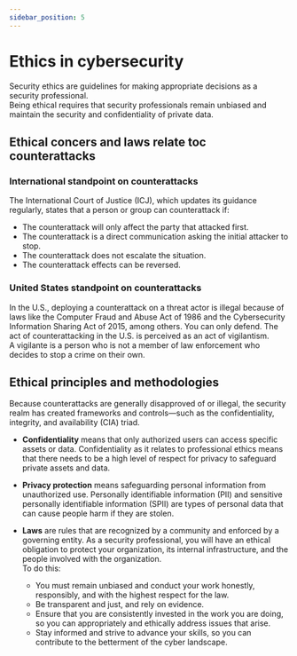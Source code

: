 ```yaml
---
sidebar_position: 5
---
```


# Ethics in cybersecurity

Security ethics are guidelines for making appropriate decisions as a security professional.  
Being ethical requires that security professionals remain unbiased and maintain the security and confidentiality of private data. 


## Ethical concers and laws relate toc counterattacks

### International standpoint on counterattacks
The International Court of Justice (ICJ), which updates its guidance regularly, states that a person or group can counterattack if: 

- The counterattack will only affect the party that attacked first.
- The counterattack is a direct communication asking the initial attacker to stop.
- The counterattack does not escalate the situation.
- The counterattack effects can be reversed.

### United States standpoint on counterattacks 
In the U.S., deploying a counterattack on a threat actor is illegal because of laws like the Computer Fraud and Abuse Act of 1986 and the Cybersecurity Information Sharing Act of 2015, among others. You can only defend. The act of counterattacking in the U.S. is perceived as an act of vigilantism.  
A vigilante is a person who is not a member of law enforcement who decides to stop a crime on their own. 


## Ethical principles and methodologies

Because counterattacks are generally disapproved of or illegal, the security realm has created frameworks and controls—such as the confidentiality, integrity, and availability (CIA) triad.

- **Confidentiality** means that only authorized users can access specific assets or data. Confidentiality as it relates to professional ethics means that there needs to be a high level of respect for privacy to safeguard private assets and data.

- **Privacy protection** means safeguarding personal information from unauthorized use. Personally identifiable information (PII) and sensitive personally identifiable information (SPII) are types of personal data that can cause people harm if they are stolen.

- **Laws** are rules that are recognized by a community and enforced by a governing entity. As a security professional, you will have an ethical obligation to protect your organization, its internal infrastructure, and the people involved with the organization.   
To do this:  
  - You must remain unbiased and conduct your work honestly, responsibly, and with the highest respect for the law. 
  - Be transparent and just, and rely on evidence.
  - Ensure that you are consistently invested in the work you are doing, so you can appropriately and ethically address issues that arise. 
  - Stay informed and strive to advance your skills, so you can contribute to the betterment of the cyber landscape. 
